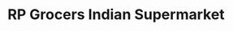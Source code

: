 ---
title: "RP Grocers Indian Supermarket"
url: /barrie/rp-grocers-indian-supermarket/
shop: supermarket
---